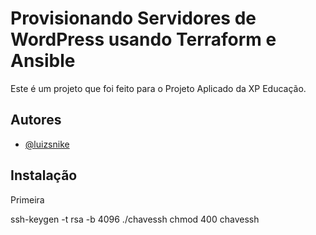 
# Provisionando Servidores de WordPress usando Terraform e Ansible

Este é um projeto que foi feito para o Projeto Aplicado da XP Educação.

## Autores

- [@luizsnike](https://www.github.com/luizsnike)

## Instalação

Primeira


ssh-keygen -t rsa -b 4096 ./chavessh
chmod 400 chavessh    
